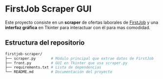 # FirstJob Scraper GUI

Este proyecto consiste en un **scraper** de ofertas laborales de [FirstJob](https://firstjob.me/ofertas) y una **interfaz gráfica** en Tkinter para interactuar con él para mas comodidad.

## Estructura del repositorio

```bash
firstjob-scraper/
├── scraper.py       # Módulo principal que extrae datos de FirstJob
├── front.py         # GUI en Tkinter que usa scraper.py
├── requirements.txt # Lista de dependencias
└── README.md        # Documentación del proyecto
